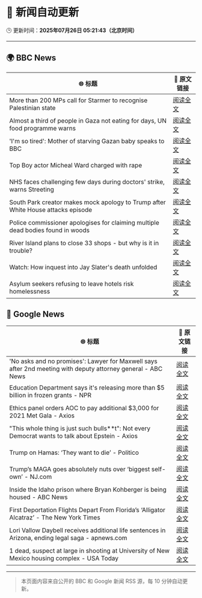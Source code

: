 # 🧠 新闻自动更新

🕒 更新时间：**2025年07月26日 05:21:43（北京时间）**

---

## 🌍 BBC News

| 🌐 标题 | 🔗 原文链接 |
|--------|-------------|
| More than 200 MPs call for Starmer to recognise Palestinian state | [阅读全文](https://www.bbc.com/news/articles/cx202zvygmlo) |
| Almost a third of people in Gaza not eating for days, UN food programme warns | [阅读全文](https://www.bbc.com/news/articles/ckgjg81qqwvo) |
| 'I'm so tired': Mother of starving Gazan baby speaks to BBC | [阅读全文](https://www.bbc.com/news/videos/c4gdg13rrx4o) |
| Top Boy actor Micheal Ward charged with rape | [阅读全文](https://www.bbc.com/news/articles/c04d4k6n5dyo) |
| NHS faces challenging few days during doctors' strike, warns Streeting | [阅读全文](https://www.bbc.com/news/articles/c0epel8gd49o) |
| South Park creator makes mock apology to Trump after White House attacks episode | [阅读全文](https://www.bbc.com/news/articles/cz7l7g21e0yo) |
| Police commissioner apologises for claiming multiple dead bodies found in woods | [阅读全文](https://www.bbc.com/news/articles/c1e0e1wypljo) |
| River Island plans to close 33 shops - but why is it in trouble? | [阅读全文](https://www.bbc.com/news/articles/c873755llwlo) |
| Watch: How inquest into Jay Slater's death unfolded | [阅读全文](https://www.bbc.com/news/videos/cvgegwxg9x0o) |
| Asylum seekers refusing to leave hotels risk homelessness | [阅读全文](https://www.bbc.com/news/articles/cm2l2rn487ko) |

## 📰 Google News

| 🌐 标题 | 🔗 原文链接 |
|--------|-------------|
| 'No asks and no promises': Lawyer for Maxwell says after 2nd meeting with deputy attorney general - ABC News | [阅读全文](https://news.google.com/rss/articles/CBMikwFBVV95cUxOWUh2a1Vnc0JDUS1QYnI3M1hJWDFWYTNHNFQxYm85OUNRRExWYzNGSFJKMkpVQU04cElFb01pRTFBV0RnTmM1dzhSOGE0TGFJUkNBM3c4aF85dWpJNHBLNXJ3czM0dnBfUzBTeE1NWTNLaHk3aVJ5VmtPUlVWcHFvWXd1YlYyRHR3dkdVbklkV3ZFOGfSAZgBQVVfeXFMTm85eWZBZjdWb2R6aTlJY3FFNHg4SDdwdlEwQ3l6Yk11blpTbnA3bkpNeDNKUUQ2a1FKdUs5NEFfOHNHZGJHQ3hiWElJbUxmT0JRVGtSQlVISXltVHF6TnZ1eFk2V2p2SEdaODJCbFdhZGZrX0c1QmY3WW9GV0QwM3pVUFp6UlBlanFEb2FzOS04enZRdFJGQ1g?oc=5) |
| Education Department says it's releasing more than $5 billion in frozen grants - NPR | [阅读全文](https://news.google.com/rss/articles/CBMifEFVX3lxTE1pcG52QkxhNFViSVlrTExFOElJVkh5Um9RSV9qU29VZHBXZWx2NUN4VmhkMmU2bmJRLWlXQW1maWFUTHg0XzcwdFpuWDlRUHh6Ui11WmNRdmdraFVyMG9GM3ZSMDVMYTBWb2FXdGJ1QlpVZldRdm9TZTNEejE?oc=5) |
| Ethics panel orders AOC to pay additional $3,000 for 2021 Met Gala - Axios | [阅读全文](https://news.google.com/rss/articles/CBMingFBVV95cUxONGh3alFka1phUlFiOVloNXR5REdNS2VQTExDaTdQeDF3RHFvZjJCa1pQNnh2U1NJc1BjMThwZm04VExDR3htVl91VGJYT0Y5aUtGMWxKVEx4TV9RSHY1LXVIXzItSkhjemhOVHVXRHFkcVp2Tkk4d1VYQUtGRXpwa2VrYmFmQ2RJc053WS0ybXdScnJfekZ0d3dVVnBydw?oc=5) |
| "This whole thing is just such bulls**t": Not every Democrat wants to talk about Epstein - Axios | [阅读全文](https://news.google.com/rss/articles/CBMihwFBVV95cUxPX1hQM2dxNmlsTW1wU3lDVWYzaVRQanZ0M2RNbUwwMFFKSzNjYmhLajRDd1pLMWpLeGxMYkdHZG0tam83a3FucndidUVMZ05TS2U5SVlUX1BJUk9iZXZfT29hZXM3MFluVHdFc2hMZjM0WkduQnhjc3EzWHFFTzJvYzNoS1N4bWs?oc=5) |
| Trump on Hamas: ‘They want to die’ - Politico | [阅读全文](https://news.google.com/rss/articles/CBMibkFVX3lxTE9ubUVmV0xsZ3pRVzZuNnc0ajVMc2lYOUd4SXdWUFdNVVR4Qld6bHRQVVVyOGQxQWN6SmRBUHBBbW5uYktWVjlnLUJnTGI3ZXJfMHBzVmdyTThDQTFVc0RGZHpWY3pSSW56ZVUxdHNn?oc=5) |
| Trump’s MAGA goes absolutely nuts over ‘biggest self-own’ - NJ.com | [阅读全文](https://news.google.com/rss/articles/CBMimwFBVV95cUxOWHVaSi1MUkxUM1JZSWxXQTI0QnJ3SXI4NElLRzZsRjBDNnkxQjNnTFdteXBOTTNJUjdhdml1MlBnS0c2RTV6cFBBb3BvblhDcmZCVXdQLURUc2Y5WEt4dS1Yb3FOQ1ZYcjV5SWtmSlN4SmtqY0xlLXA5Y1M3ekJZa2xjbW5kb3dwTTRNUjJuU1ZUSEpTLTBFM202c9IBrwFBVV95cUxNbmhUZGl2UVdWek41S1FFN1kwUTJrVXJLTzNrVklLRUMyS0g4LXFhY19wTnNpRWxVWDB4S3o5cHk0cFZKVFhYVGI2UXYwM1F1cDhOS193cnlVR1Vndll6QWNncHdSUk5XRmhFZGx2WlRHNlFJS1lERmNpMC03ZVlyZUdJQkZGUkJFUk5xdFh4Xzl5WDcwNnl4Um5Ld3daMGVlaG1iQ3hxZG1mS2ZqQWpz?oc=5) |
| Inside the Idaho prison where Bryan Kohberger is being housed - ABC News | [阅读全文](https://news.google.com/rss/articles/CBMikAFBVV95cUxPX0ZxV1ZCVlNLX1Raenhoczk0amNHV3FpSFdURnVsSmplTXU3LWFRYVV2QmNQT0x0X0F5UW1WM09SWjdCVGlPX0E1VDZmbURPdlJkWFJWZk9IdGFCaVNtOHZKLTVtd211dlRaNDhnR1FUV1NKbF9KSzZxb0twUUpoWVJzbnNnUVJlVDdBOGlwenc?oc=5) |
| First Deportation Flights Depart From Florida’s ‘Alligator Alcatraz’ - The New York Times | [阅读全文](https://news.google.com/rss/articles/CBMiiAFBVV95cUxQd2hpazdiMWU4S3VOUVlaR3FScXFjeWJvY0RLSDk3eTZtZ0s0Y2pVU1VsM1ZoMV8wSzBHODJiYlYzdFFuWnZBeUR3bzZJUDNjaTBSeGJLYXg2VEF6RWk4dUlVbnllTnlUdk0tZnIyd2F4OFpqVkYyQi01SzNCbThFdU9adzg0S1o1?oc=5) |
| Lori Vallow Daybell receives additional life sentences in Arizona, ending legal saga - apnews.com | [阅读全文](https://news.google.com/rss/articles/CBMiswFBVV95cUxPUlN3QVhNSXlpZXkyYlVpc2V5Z3J2Rkl6SVZlQkxXUTR0d29TQWgwaExsM0hlM3VUSzNfdnVjZ2FzaWZZUDNSeXRFTlZPYjhHZlRHN1FubmNHTmJKZTJhNEwtNGtZbldlbXdyREVRZGxmRVg1c3JiV1NkWWRRUGpoRkVqaW5VSTZmcjl1b1VaTFlKdHdJUUJ4RXRKTGc0WldoZXNBeXY2NGxLWjUzQktfS1J5UQ?oc=5) |
| 1 dead, suspect at large in shooting at University of New Mexico housing complex - USA Today | [阅读全文](https://news.google.com/rss/articles/CBMiogFBVV95cUxNd0J6N3NQd0tlUXRWUFBtOGRfZkRoR2UtdUxqYTJxR29xTjV5M3hCS1R1bkdJcFBDV0ROQ1J1SVZJWFFUYUs1bDdRNTBZM2RSMzVYanBvLURoN1hLVmVZd1ZIcll4ZEZPN3VsaUVDdWZIOGYwZWhTTFkwQV9PM0MtY0I1aUJCSEdTMGFGSkliX1M1N0QtdVdEUnJ2alpBR0t3bWc?oc=5) |

---
> 本页面内容来自公开的 BBC 和 Google 新闻 RSS 源，每 10 分钟自动更新。